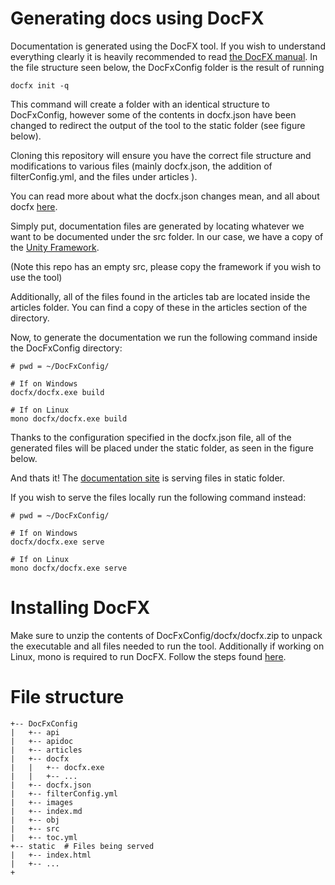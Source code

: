 # Generating docs using DocFX

Documentation is generated using the DocFX tool. If you wish to understand everything clearly it is heavily recommended to read [the DocFX manual](https://dotnet.github.io/docfx/tutorial/docfx.exe_user_manual.html).
In the file structure seen below, the DocFxConfig folder is the result of running
```
docfx init -q
```  
This command will create a folder with an identical structure to DocFxConfig, however some of the contents in docfx.json have been changed to redirect the output of the tool to the static folder (see figure below).

Cloning this repository will ensure you have the correct file structure and modifications to various files (mainly docfx.json, the addition of filterConfig.yml, and the files under articles ).

You can read more about what the docfx.json changes mean, and all about docfx [here](https://dotnet.github.io/docfx/tutorial/docfx.exe_user_manual.html).

Simply put, documentation files are  generated by locating whatever we want to be documented under the src folder. In our case, 
we have a copy of the [Unity Framework](https://github.com/Fizzyo/FizzyoFramework-Unity).

(Note this repo has an empty src, please copy the framework if you wish to use the tool)

Additionally, all of the files found in the articles tab are located inside the articles folder. You can find a copy of these in the articles section of the directory. 

Now, to generate the documentation we run the following command inside the DocFxConfig directory:

```
# pwd = ~/DocFxConfig/

# If on Windows
docfx/docfx.exe build
 
# If on Linux
mono docfx/docfx.exe build
```
Thanks to the configuration specified in the docfx.json file, all of the generated files will be placed 
under the static folder, as seen in the figure below. 

And thats it! The [documentation site](http://dev.fizzyo-ucl.co.uk) is serving files in static folder.

If you wish to serve the files locally run the following command instead: 
```
# pwd = ~/DocFxConfig/

# If on Windows
docfx/docfx.exe serve
 
# If on Linux
mono docfx/docfx.exe serve
``` 

# Installing DocFX

Make sure to unzip the contents of DocFxConfig/docfx/docfx.zip to unpack the executable and all files needed to run the tool.
Additionally if working on Linux, mono is required to run DocFX. Follow the steps found [here](https://github.com/dotnet/docfx/issues/718#issuecomment-256700598).

# File structure

```
+-- DocFxConfig
|   +-- api
|   +-- apidoc
|   +-- articles
|   +-- docfx
|   |   +-- docfx.exe 
|   |   +-- ...
|   +-- docfx.json
|   +-- filterConfig.yml
|   +-- images
|   +-- index.md 
|   +-- obj
|   +-- src
|   +-- toc.yml
+-- static  # Files being served
|   +-- index.html
|   +-- ...
+
```